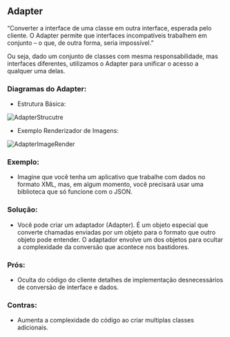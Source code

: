 ## Adapter

“Converter a interface de uma classe em outra interface, esperada pelo cliente. O Adapter permite que interfaces incompatíveis trabalhem em conjunto – o que, de outra forma, seria impossível.”

Ou seja, dado um conjunto de classes com mesma responsabilidade, mas interfaces diferentes, utilizamos o Adapter para unificar o acesso a qualquer uma delas.

### Diagramas do Adapter:
* Estrutura Básica:

![AdapterStrucutre](https://refactoring.guru/images/patterns/diagrams/adapter/structure-object-adapter.png)

* Exemplo Renderizador de Imagens:

![AdapterImageRender](https://brizeno.files.wordpress.com/2011/10/adapter.png?w=682)

### Exemplo:
 - Imagine que você tenha um aplicativo que trabalhe com dados no formato XML, mas, em algum momento, você precisará usar uma biblioteca que só funcione com o JSON.

### Solução:
 - Você pode criar um adaptador (Adapter). É um objeto especial que converte chamadas enviadas por um objeto para o formato que outro objeto pode entender. O adaptador envolve um dos objetos para ocultar a complexidade da conversão que acontece nos bastidores.

### Prós:
 - Oculta do código do cliente detalhes de implementação desnecessários de conversão de interface e dados.

### Contras:
 - Aumenta a complexidade do código ao criar multiplas classes adicionais.